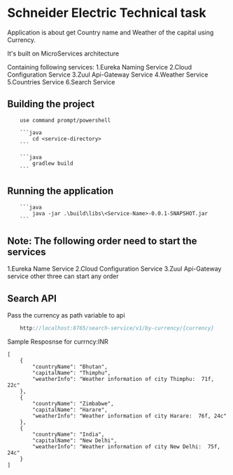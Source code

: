 # Schneider Electric Technical task

Application is about get Country name and Weather of the capital using Currency.

It's built on MicroServices architecture 

Containing following services:
1.Eureka Naming Service
2.Cloud Configuration Service
3.Zuul Api-Gateway Service
4.Weather Service
5.Countries Service
6.Search Service

## Building the project
		use command prompt/powershell
		
		```java
			cd <service-directory>
		```
		
		```java
			gradlew build
		```
## Running the application
		```java
			java -jar .\build\libs\<Service-Name>-0.0.1-SNAPSHOT.jar
		```

## Note: The following order need to start the services
1.Eureka Name Service
2.Cloud Configuration Service
3.Zuul Api-Gateway service 
other three can start any order

## Search API
Pass the currency as path variable to api
```java
	http://localhost:8765/search-service/v1/by-currency/{currency}
```

Sample Resposnse for currncy:INR
```
[
    {
        "countryName": "Bhutan",
        "capitalName": "Thimphu",
        "weatherInfo": "Weather information of city Thimphu:  71f, 22c"
    },
    {
        "countryName": "Zimbabwe",
        "capitalName": "Harare",
        "weatherInfo": "Weather information of city Harare:  76f, 24c"
    },
    {
        "countryName": "India",
        "capitalName": "New Delhi",
        "weatherInfo": "Weather information of city New Delhi:  75f, 24c"
    }
]
```

